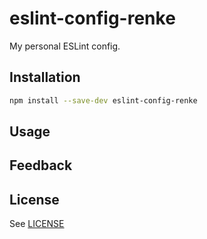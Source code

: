 # eslint-config-renke

My personal ESLint config.

## Installation

```sh
npm install --save-dev eslint-config-renke
```

## Usage

## Feedback

## License

See [LICENSE](LICENSE)
